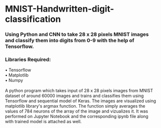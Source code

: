 # MNIST-Handwritten-digit-classification
<h3>Using Python and CNN to take 28 x 28 pixels MNIST images and classify them into digits from 0-9 with the help of Tensorflow.</h3>
<h3>Libraries Required:<br/></h3>
• Tensorflow <br/>
• Matplotlib<br/>
• Numpy<br/>
<br/>
A python program which takes input of 28 x 28 pixels images from MNIST dataset of around 60000 images and trains and classifies them using Tensorflow and sequential model of Keras.
The images are visualized using matplotlib library's argmax function. 
The function simply averages the values of 784 neurons of the array of the image and vizualizes it. It was performed on Jupyter Notebook and the corresponding ipynb file along with trained model is attached as well.
